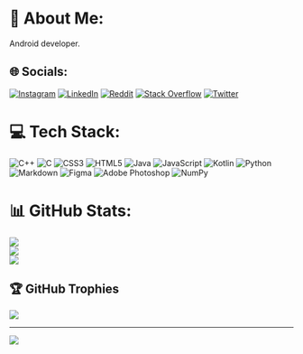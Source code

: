 # 💫 About Me:
Android developer.


## 🌐 Socials:
[![Instagram](https://img.shields.io/badge/Instagram-%23E4405F.svg?logo=Instagram&logoColor=white)](https://instagram.com/murade1iyev) [![LinkedIn](https://img.shields.io/badge/LinkedIn-%230077B5.svg?logo=linkedin&logoColor=white)](https://linkedin.com/in/muradeliyev) [![Reddit](https://img.shields.io/badge/Reddit-%23FF4500.svg?logo=Reddit&logoColor=white)](https://reddit.com/user/muradeliyev) [![Stack Overflow](https://img.shields.io/badge/-Stackoverflow-FE7A16?logo=stack-overflow&logoColor=white)](https://stackoverflow.com/users/16898979) [![Twitter](https://img.shields.io/badge/Twitter-%231DA1F2.svg?logo=Twitter&logoColor=white)](https://twitter.com/murade1iyv) 

# 💻 Tech Stack:
![C++](https://img.shields.io/badge/c++-%2300599C.svg?style=for-the-badge&logo=c%2B%2B&logoColor=white) ![C](https://img.shields.io/badge/c-%2300599C.svg?style=for-the-badge&logo=c&logoColor=white) ![CSS3](https://img.shields.io/badge/css3-%231572B6.svg?style=for-the-badge&logo=css3&logoColor=white) ![HTML5](https://img.shields.io/badge/html5-%23E34F26.svg?style=for-the-badge&logo=html5&logoColor=white) ![Java](https://img.shields.io/badge/java-%23ED8B00.svg?style=for-the-badge&logo=java&logoColor=white) ![JavaScript](https://img.shields.io/badge/javascript-%23323330.svg?style=for-the-badge&logo=javascript&logoColor=%23F7DF1E) ![Kotlin](https://img.shields.io/badge/kotlin-%230095D5.svg?style=for-the-badge&logo=kotlin&logoColor=white) ![Python](https://img.shields.io/badge/python-3670A0?style=for-the-badge&logo=python&logoColor=ffdd54) ![Markdown](https://img.shields.io/badge/markdown-%23000000.svg?style=for-the-badge&logo=markdown&logoColor=white) 	![Figma](https://img.shields.io/badge/figma-%23F24E1E.svg?style=for-the-badge&logo=figma&logoColor=white) ![Adobe Photoshop](https://img.shields.io/badge/adobephotoshop-%2331A8FF.svg?style=for-the-badge&logo=adobephotoshop&logoColor=white) ![NumPy](https://img.shields.io/badge/numpy-%23013243.svg?style=for-the-badge&logo=numpy&logoColor=white)
# 📊 GitHub Stats:
![](https://github-readme-stats.vercel.app/api?username=muradeliyev&theme=dark&hide_border=false&include_all_commits=false&count_private=false)<br/>
![](https://github-readme-streak-stats.herokuapp.com/?user=muradeliyev&theme=dark&hide_border=false)<br/>
![](https://github-readme-stats.vercel.app/api/top-langs/?username=muradeliyev&theme=dark&hide_border=false&include_all_commits=false&count_private=false&layout=compact)

## 🏆 GitHub Trophies
![](https://github-profile-trophy.vercel.app/?username=muradeliyev&theme=radical&no-frame=false&no-bg=true&margin-w=4)

---
[![](https://visitcount.itsvg.in/api?id=muradeliyev&icon=0&color=0)](https://visitcount.itsvg.in)
